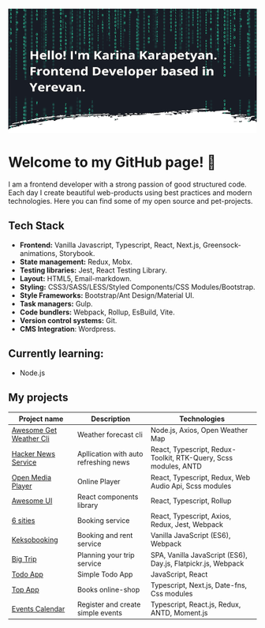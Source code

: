 
![App Screenshot](https://raw.githubusercontent.com/KarinaKarapetyanWeb/projects/master/img/my-banner.png)


# Welcome to my GitHub page! 👋


I am a frontend developer with a strong passion of good structured code. Each day I create beautiful web-products using best practices and modern technologies. Here you can find some of my open source and pet-projects.




## Tech Stack

- **Frontend:** Vanilla Javascript, Typescript, React, Next.js, Greensock-animations, Storybook.
- **State management:** Redux, Mobx.
- **Testing libraries:** Jest, React Testing Library.
- **Layout:** HTML5, Email-markdown.
- **Styling:** CSS3/SASS/LESS/Styled Components/CSS Modules/Bootstrap.
- **Style Frameworks:** Bootstrap/Ant Design/Material UI.
- **Task managers:** Gulp.
- **Code bundlers:** Webpack, Rollup, EsBuild, Vite.
- **Version control systems:** Git.
- **CMS Integration**: Wordpress.

## Currently learning:
- Node.js

## My projects

| Project name | Description | Technologies |
|---|---|---|
|  [Awesome Get Weather Cli](https://github.com/KarinaKarapetyanWeb/node-weather-cli) | Weather forecast cli | Node.js, Axios, Open Weather Map |
|  [Hacker News Service](https://github.com/KarinaKarapetyanWeb/br-group-test) | Apllication with auto refreshing news | React, Typescript, Redux-Toolkit, RTK-Query, Scss modules, ANTD |
|  [Open Media Player](https://github.com/KarinaKarapetyanWeb/open-media-player) | Online Player | React, Typescript, Redux, Web Audio Api, Scss modules |
|  [Awesome UI](https://github.com/awesome-ui-kit/awesome-ui) | React components library | React, Typescript, Rollup |
|  [6 sities](https://github.com/KarinaKarapetyanWeb/829927-six-cities-simple-11) | Booking service | React, Typescript, Axios, Redux, Jest, Webpack |
|  [Keksobooking](https://github.com/KarinaKarapetyanWeb/829927-keksobooking-21) | Booking and rent service | Vanilla JavaScript (ES6), Webpack |
|  [Big Trip](https://github.com/KarinaKarapetyanWeb/829927-big-trip-simple-18) | Planning your trip service| SPA, Vanilla JavaScript (ES6), Day.js, Flatpickr.js, Webpack |
|  [Todo App](https://github.com/KarinaKarapetyanWeb/todo-app-react) | Simple Todo App | JavaScript, React |
|  [Top App](https://github.com/KarinaKarapetyanWeb/top-app) | Books online-shop | Typescript, Next.js, Date-fns, Css modules |
|  [Events Calendar](https://github.com/KarinaKarapetyanWeb/react-typescript) | Register and create simple events  | Typescript, React.js, Redux, ANTD, Moment.js |

